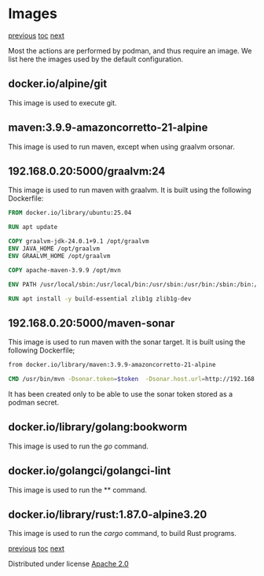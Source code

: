 # Images


[previous](03-actiondefinitions.md)
[toc](_toc.md)
[next](05-pipelines.md)

Most the actions are performed by podman, and thus require an image.
We list here the images used by the default configuration.

## docker.io/alpine/git

This image is used to execute git.

## maven:3.9.9-amazoncorretto-21-alpine

This image is used to run maven, except when using graalvm orsonar.

## 192.168.0.20:5000/graalvm:24

This image is used to run maven with graalvm. It is built using the following Dockerfile:

```Dockerfile
FROM docker.io/library/ubuntu:25.04

RUN apt update

COPY graalvm-jdk-24.0.1+9.1 /opt/graalvm
ENV JAVA_HOME /opt/graalvm
ENV GRAALVM_HOME /opt/graalvm

COPY apache-maven-3.9.9 /opt/mvn

ENV PATH /usr/local/sbin:/usr/local/bin:/usr/sbin:/usr/bin:/sbin:/bin:/opt/mvn/bin

RUN apt install -y build-essential zlib1g zlib1g-dev

```

## 192.168.0.20:5000/maven-sonar

This image is used to run maven with the sonar target. It is built using the following Dockerfile;

```Dockerfile
from docker.io/library/maven:3.9.9-amazoncorretto-21-alpine

CMD /usr/bin/mvn -Dsonar.token=$token  -Dsonar.host.url=http://192.168.0.20:9000 sonar:sonar
```

It has been created only to be able to use the sonar token stored as a podman secret.

## docker.io/library/golang:bookworm

This image is used to run the *go* command.

## docker.io/golangci/golangci-lint

This image is used to run the ** command.


## docker.io/library/rust:1.87.0-alpine3.20

This image is used to run the *cargo* command, to build Rust programs.


[previous](03-actiondefinitions.md)
[toc](_toc.md)
[next](05-pipelines.md)


Distributed under license [Apache 2.0](http://www.apache.org/licenses/LICENSE-2.0)


